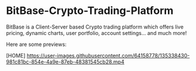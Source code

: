 # BitBase-Crypto-Trading-Platform
BitBase is a Client-Server based Crypto trading platform which offers live pricing, dynamic charts, user portfolio, account settings... and much more!

Here are some previews:

[HOME]
https://user-images.githubusercontent.com/64158778/135338430-981c81bc-854e-4a9e-87eb-48381545cb28.mp4


